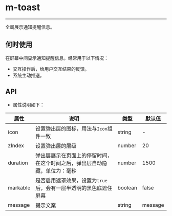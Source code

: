 # m-toast

---

全局展示通知提醒信息。

## 何时使用

在屏幕中间显示通知提醒信息。经常用于以下情况：

- 交互操作后，给用户交互结果的反馈。
- 系统主动推送。

## API

- 属性说明如下：

属性 | 说明 | 类型 | 默认值
-----|-----|-----|------
icon | 设置弹出层的图标，用法与`Icon`组件一致 | string | -
zIndex | 设置弹出层的层级 | number | 20
duration | 弹出层展示在页面上的停留时间，在这个时间之后，弹出层自动隐藏，单位为：毫秒 | number | 1500
markable | 是否启用遮罩效果，设置为`true`后，会有一层半透明的黑色底遮住屏幕 | boolean | false
message | 提示文案 | string | message


